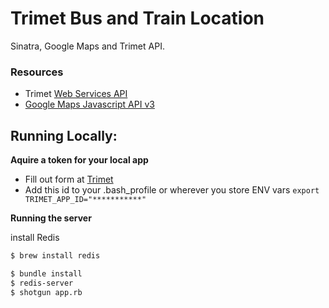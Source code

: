 # Trimet Bus and Train Location

Sinatra, Google Maps and Trimet API.

### Resources

* Trimet [Web Services API](http://developer.trimet.org/ws_docs/)
* [Google Maps Javascript API v3](https://developers.google.com/maps/documentation/javascript/)

## Running Locally:

**Aquire a token for your local app**

* Fill out form at [Trimet](http://developer.trimet.org/appid/registration/)
* Add this id to your .bash_profile or wherever you store ENV vars ```export TRIMET_APP_ID="***********"```

**Running the server**

install Redis
``` bash
$ brew install redis
```

``` bash
$ bundle install
$ redis-server
$ shotgun app.rb
```

